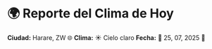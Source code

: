# 🌍 Reporte del Clima de Hoy

**Ciudad:** Harare, ZW 🌐
**Clima:** ☀️ Cielo claro
**Fecha:** 📅 25, 07, 2025 🚀
